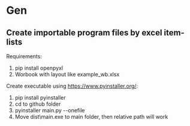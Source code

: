 # Gen
## Create importable program files by excel item-lists

Requirements:
1. pip install openpyxl
2. Worbook with layout like example_wb.xlsx

Create executable using https://www.pyinstaller.org/:
1. pip install pyinstaller
2. cd to github folder
3. pyinstaller main.py --onefile
4. Move dist\main.exe to main folder, then relative path will work